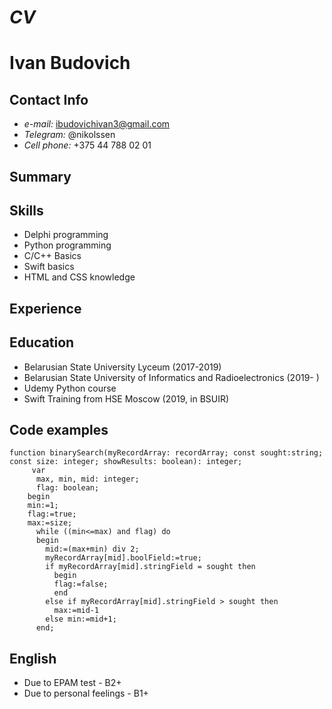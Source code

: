 # *CV*

# Ivan Budovich

## Contact Info 
* *e-mail:* ibudovichivan3@gmail.com
* *Telegram:* @nikolssen
* *Cell phone:* +375 44 788 02 01
## Summary

## Skills
* Delphi programming
* Python programming
* C/C++ Basics
* Swift basics
* HTML and CSS knowledge
## Experience

## Education
* Belarusian State University Lyceum (2017-2019)
* Belarusian State University of Informatics and Radioelectronics (2019- )
* Udemy Python course
* Swift Training from HSE Moscow (2019, in BSUIR)

## Code examples
``` Delphi 
function binarySearch(myRecordArray: recordArray; const sought:string; const size: integer; showResults: boolean): integer;
     var
      max, min, mid: integer;
      flag: boolean;
    begin
    min:=1;
    flag:=true;
    max:=size;
      while ((min<=max) and flag) do
      begin
        mid:=(max+min) div 2;
        myRecordArray[mid].boolField:=true;
        if myRecordArray[mid].stringField = sought then
          begin
          flag:=false;
          end
        else if myRecordArray[mid].stringField > sought then
          max:=mid-1
        else min:=mid+1;
      end;
```
## English
* Due to EPAM test - B2+
* Due to personal feelings - B1+
